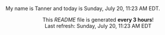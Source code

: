 My name is Tanner and today is Sunday, July 20, 11:23 AM EDT.

<p align="center">This <i>README</i> file is generated <b>every 3 hours</b>!</br>Last refresh: Sunday, July 20, 11:23 AM EDT<br /></p>
